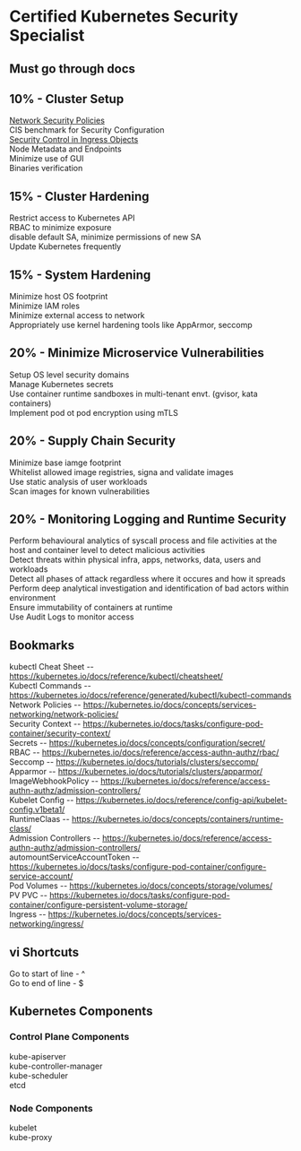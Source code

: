 # Certified Kubernetes Security Specialist

## Must go through docs

## 10% - Cluster Setup
    
[Network Security Policies](https://kubernetes.io/docs/concepts/services-networking/network-policies/)  
CIS benchmark for Security Configuration  
[Security Control in Ingress Objects](https://kubernetes.io/docs/concepts/services-networking/ingress/)  
Node Metadata and Endpoints  
Minimize use of GUI  
Binaries verification  

## 15% - Cluster Hardening
Restrict access to Kubernetes API  
RBAC to minimize exposure  
disable default SA, minimize permissions of new SA  
Update Kubernetes frequently  

## 15% - System Hardening
Minimize host OS footprint  
Minimize IAM roles  
Minimize external access to network  
Appropriately use kernel hardening tools like AppArmor, seccomp  

## 20% - Minimize Microservice Vulnerabilities
Setup OS level security domains  
Manage Kubernetes secrets  
Use container runtime sandboxes in multi-tenant envt. (gvisor, kata containers)  
Implement pod ot pod encryption using mTLS  

## 20% - Supply Chain Security
Minimize base iamge footprint  
Whitelist allowed image registries, signa and validate images  
Use static analysis of user workloads  
Scan images for known vulnerabilities  

## 20% - Monitoring Logging and Runtime Security
Perform behavioural analytics of syscall process and file activities at the host and container level to detect malicious activities  
Detect threats within physical infra, apps, networks, data, users and workloads  
Detect all phases of attack regardless where it occures and how it spreads  
Perform deep analytical investigation and identification of bad actors within environment  
Ensure immutability of containers at runtime  
Use Audit Logs to monitor access  

## Bookmarks

kubectl Cheat Sheet -- https://kubernetes.io/docs/reference/kubectl/cheatsheet/  
Kubectl Commands -- https://kubernetes.io/docs/reference/generated/kubectl/kubectl-commands  
Network Policies -- https://kubernetes.io/docs/concepts/services-networking/network-policies/  
Security Context -- https://kubernetes.io/docs/tasks/configure-pod-container/security-context/  
Secrets -- https://kubernetes.io/docs/concepts/configuration/secret/  
RBAC -- https://kubernetes.io/docs/reference/access-authn-authz/rbac/  
Seccomp -- https://kubernetes.io/docs/tutorials/clusters/seccomp/  
Apparmor -- https://kubernetes.io/docs/tutorials/clusters/apparmor/  
ImageWebhookPolicy -- https://kubernetes.io/docs/reference/access-authn-authz/admission-controllers/  
Kubelet Config -- https://kubernetes.io/docs/reference/config-api/kubelet-config.v1beta1/  
RuntimeClaas -- https://kubernetes.io/docs/concepts/containers/runtime-class/  
Admission Controllers -- https://kubernetes.io/docs/reference/access-authn-authz/admission-controllers/  
automountServiceAccountToken -- https://kubernetes.io/docs/tasks/configure-pod-container/configure-service-account/  
Pod Volumes -- https://kubernetes.io/docs/concepts/storage/volumes/  
PV PVC -- https://kubernetes.io/docs/tasks/configure-pod-container/configure-persistent-volume-storage/  
Ingress -- https://kubernetes.io/docs/concepts/services-networking/ingress/  

## vi Shortcuts

Go to start of line - ^  
Go to end of line - $

## Kubernetes Components

### Control Plane Components

kube-apiserver  
kube-controller-manager  
kube-scheduler  
etcd  

### Node Components

kubelet  
kube-proxy  